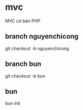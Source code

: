 # mvc
MVC cơ bản PHP
## branch nguyenchicong
git checkout -b nguyenchicong
## branch bun
git checkout -b bun
## bun
bun init
